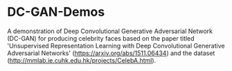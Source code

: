 # DC-GAN-Demos
A demonstration of Deep Convolutional Generative Adversarial Network (DC-GAN) for producing celebrity faces based on the paper titled 'Unsupervised Representation Learning with Deep Convolutional Generative Adversarial Networks' (https://arxiv.org/abs/1511.06434) and the dataset (http://mmlab.ie.cuhk.edu.hk/projects/CelebA.html).
